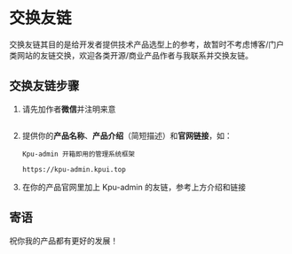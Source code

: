 <script setup>
import { withBase } from 'vitepress'
</script>

# 交换友链

交换友链其目的是给开发者提供技术产品选型上的参考，故暂时不考虑博客/门户类网站的友链交换，欢迎各类开源/商业产品作者与我联系并交换友链。

## 交换友链步骤

1. 请先加作者**微信**并注明来意

<p align="center"><img :src="withBase('/friend-wechat.png')" width="300" /></p>

2. 提供你的**产品名称**、**产品介绍**（简短描述）和**官网链接**，如：

    `Kpu-admin 开箱即用的管理系统框架`

    `https://kpu-admin.kpui.top`

3. 在你的产品官网里加上 Kpu-admin 的友链，参考上方介绍和链接

## 寄语

祝你我的产品都有更好的发展！

